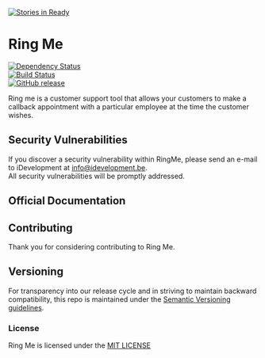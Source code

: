 [![Stories in Ready](https://badge.waffle.io/idevelopment/RingMe.png?label=ready&title=Ready)](https://waffle.io/idevelopment/RingMe)
# Ring Me
[![Dependency Status](https://david-dm.org/idevelopment/RingMe.svg)](https://david-dm.org/idevelopment/RingMe)		
[![Build Status](https://travis-ci.org/idevelopment/RingMe.svg?branch=master)](https://travis-ci.org/idevelopment/RingMe)		
[![GitHub release](https://img.shields.io/github/release/qubyte/rubidium.svg)](https://github.com/idevelopment/RingMe/tree/master)
 
Ring me is a customer support tool that allows your customers to make a callback appointment with a particular employee at the time the customer wishes.

## Security Vulnerabilities		
If you discover a security vulnerability within RingMe, please send an e-mail to iDevelopment at info@idevelopment.be.		
All security vulnerabilities will be promptly addressed.

## Official Documentation

## Contributing

Thank you for considering contributing to Ring Me.


## Versioning
For transparency into our release cycle and in striving to maintain backward compatibility,
this repo is maintained under the [Semantic Versioning guidelines](http://semver.org/).


### License

Ring Me is licensed under the [MIT LICENSE](http://opensource.org/licenses/mit)
